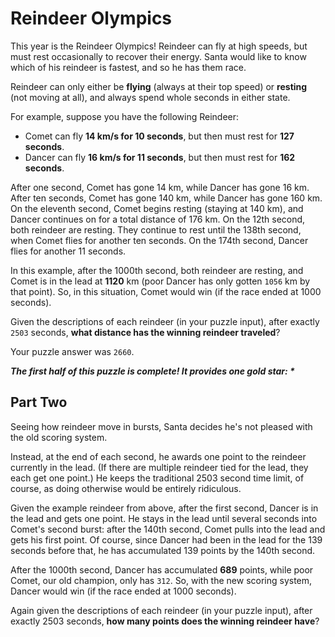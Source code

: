 # Reindeer Olympics

This year is the Reindeer Olympics! Reindeer can fly at high speeds, but must rest occasionally to recover their energy.
Santa would like to know which of his reindeer is fastest, and so he has them race.

Reindeer can only either be **flying** (always at their top speed) or **resting** (not moving at all), and always spend
whole seconds in either state.

For example, suppose you have the following Reindeer:

- Comet can fly **14 km/s for 10 seconds**, but then must rest for **127 seconds**.
- Dancer can fly **16 km/s for 11 seconds**, but then must rest for **162 seconds**.

After one second, Comet has gone 14 km, while Dancer has gone 16 km. After ten seconds, Comet has gone 140 km, while
Dancer has gone 160 km. On the eleventh second, Comet begins resting (staying at 140 km), and Dancer continues on for a
total distance of 176 km. On the 12th second, both reindeer are resting. They continue to rest until the 138th second,
when Comet flies for another ten seconds. On the 174th second, Dancer flies for another 11 seconds.

In this example, after the 1000th second, both reindeer are resting, and Comet is in the lead at **1120** km (poor
Dancer has only gotten `1056` km by that point). So, in this situation, Comet would win (if the race ended at 1000
seconds).

Given the descriptions of each reindeer (in your puzzle input), after exactly `2503` seconds, **what distance has the
winning reindeer traveled**?

Your puzzle answer was `2660`.

*__The first half of this puzzle is complete! It provides one gold star: *__*

## Part Two

Seeing how reindeer move in bursts, Santa decides he's not pleased with the old scoring system.

Instead, at the end of each second, he awards one point to the reindeer currently in the lead. (If there are multiple
reindeer tied for the lead, they each get one point.) He keeps the traditional 2503 second time limit, of course, as
doing otherwise would be entirely ridiculous.

Given the example reindeer from above, after the first second, Dancer is in the lead and gets one point. He stays in the
lead until several seconds into Comet's second burst: after the 140th second, Comet pulls into the lead and gets his
first point. Of course, since Dancer had been in the lead for the 139 seconds before that, he has accumulated 139 points
by the 140th second.

After the 1000th second, Dancer has accumulated **689** points, while poor Comet, our old champion, only has `312`. So,
with the new scoring system, Dancer would win (if the race ended at 1000 seconds).

Again given the descriptions of each reindeer (in your puzzle input), after exactly 2503 seconds, **how many points does
the winning reindeer have**?
